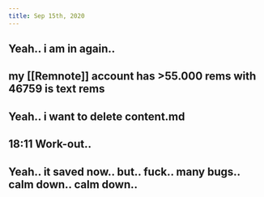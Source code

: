 ```yaml
---
title: Sep 15th, 2020
---
```


## Yeah.. i am in again..
## my [[Remnote]] account has >55.000 rems with 46759 is text rems
## Yeah.. i want to delete content.md
## 18:11 Work-out..
## Yeah.. it saved now.. but.. fuck.. many bugs.. calm down.. calm down..
